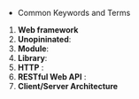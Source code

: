 * Common Keywords and Terms

1. **Web framework**
2. **Unopininated**: 
3. **Module**:
4. **Library**:
5. **HTTP** :
6. **RESTful Web API** :
7. **Client/Server Architecture**
